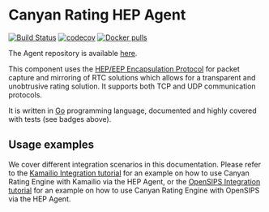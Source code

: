 # Canyan Rating HEP Agent

[![Build Status](https://gitlab.com/canyan/rating-agent-hep/badges/master/pipeline.svg)](https://gitlab.com/canyan/rating-agent-hep/pipelines) [![codecov](https://codecov.io/gh/canyanio/rating-agent-hep/branch/master/graph/badge.svg)](https://codecov.io/gh/canyanio/rating-agent-hep) [![Docker pulls](https://img.shields.io/docker/pulls/canyan/rating-agent-hep.svg?maxAge=3600)](https://hub.docker.com/repository/docker/canyan/rating-agent-hep)

The Agent repository is available [here](https://github.com/canyanio/rating-agent-hep).

This component uses the [HEP/EEP Encapsulation Protocol](https://github.com/sipcapture/hep)
for packet capture and mirroring of RTC solutions which allows for a transparent and unobtrusive rating solution. It supports both TCP and UDP communication protocols.

It is written in [Go](https://golang.org/) programming language, documented and highly covered with tests (see badges above).


## Usage examples

We cover different integration scenarios in this documentation. Please refer to the [Kamailio Integration tutorial](tutorials/kamailio-hep-integration.md) for an example on how to use Canyan Rating Engine with Kamailio via the HEP Agent, or the [OpenSIPS Integration tutorial](tutorials/opensips-hep-integration.md) for an example on how to use Canyan Rating Engine with OpenSIPS via the HEP Agent.
